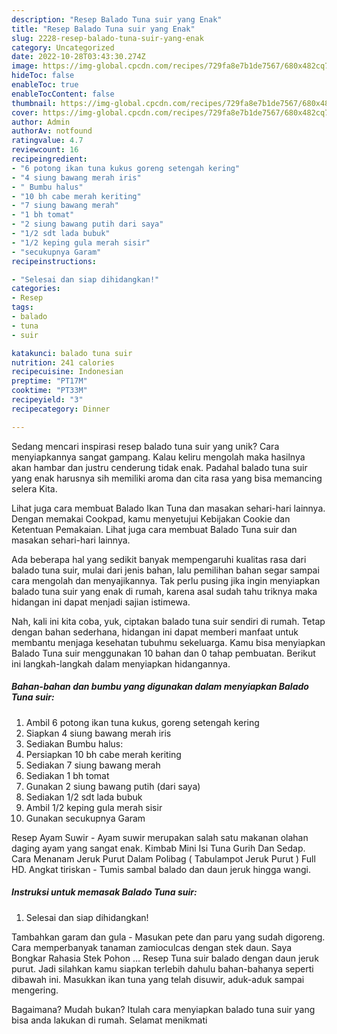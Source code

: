 ```yaml
---
description: "Resep Balado Tuna suir yang Enak"
title: "Resep Balado Tuna suir yang Enak"
slug: 2228-resep-balado-tuna-suir-yang-enak
category: Uncategorized
date: 2022-10-28T03:43:30.274Z
image: https://img-global.cpcdn.com/recipes/729fa8e7b1de7567/680x482cq70/balado-tuna-suir-foto-resep-utama.jpg
hideToc: false
enableToc: true
enableTocContent: false
thumbnail: https://img-global.cpcdn.com/recipes/729fa8e7b1de7567/680x482cq70/balado-tuna-suir-foto-resep-utama.jpg
cover: https://img-global.cpcdn.com/recipes/729fa8e7b1de7567/680x482cq70/balado-tuna-suir-foto-resep-utama.jpg
author: Admin
authorAv: notfound
ratingvalue: 4.7
reviewcount: 16
recipeingredient:
- "6 potong ikan tuna kukus goreng setengah kering"
- "4 siung bawang merah iris"
- " Bumbu halus"
- "10 bh cabe merah keriting"
- "7 siung bawang merah"
- "1 bh tomat"
- "2 siung bawang putih dari saya"
- "1/2 sdt lada bubuk"
- "1/2 keping gula merah sisir"
- "secukupnya Garam"
recipeinstructions:

- "Selesai dan siap dihidangkan!"
categories:
- Resep
tags:
- balado
- tuna
- suir

katakunci: balado tuna suir 
nutrition: 241 calories
recipecuisine: Indonesian
preptime: "PT17M"
cooktime: "PT33M"
recipeyield: "3"
recipecategory: Dinner

---
```





Sedang mencari inspirasi resep balado tuna suir yang unik? Cara menyiapkannya sangat gampang. Kalau keliru mengolah maka hasilnya akan hambar dan justru cenderung tidak enak. Padahal balado tuna suir yang enak harusnya sih memiliki aroma dan cita rasa yang bisa memancing selera Kita.





Lihat juga cara membuat Balado Ikan Tuna dan masakan sehari-hari lainnya. Dengan memakai Cookpad, kamu menyetujui Kebijakan Cookie dan Ketentuan Pemakaian. Lihat juga cara membuat Balado Tuna suir dan masakan sehari-hari lainnya.

Ada beberapa hal yang sedikit banyak mempengaruhi kualitas rasa dari balado tuna suir, mulai dari jenis bahan, lalu pemilihan bahan segar sampai cara mengolah dan menyajikannya. Tak perlu pusing jika ingin menyiapkan balado tuna suir yang enak di rumah, karena asal sudah tahu triknya maka hidangan ini dapat menjadi sajian istimewa.






Nah, kali ini kita coba, yuk, ciptakan balado tuna suir sendiri di rumah. Tetap dengan bahan sederhana, hidangan ini dapat memberi manfaat untuk membantu menjaga kesehatan tubuhmu sekeluarga. Kamu bisa menyiapkan Balado Tuna suir menggunakan 10 bahan dan 0 tahap pembuatan. Berikut ini langkah-langkah dalam menyiapkan hidangannya.

<!--inarticleads1-->

##### Bahan-bahan dan bumbu yang digunakan dalam menyiapkan Balado Tuna suir:

1. Ambil 6 potong ikan tuna kukus, goreng setengah kering
1. Siapkan 4 siung bawang merah iris
1. Sediakan  Bumbu halus:
1. Persiapkan 10 bh cabe merah keriting
1. Sediakan 7 siung bawang merah
1. Sediakan 1 bh tomat
1. Gunakan 2 siung bawang putih (dari saya)
1. Sediakan 1/2 sdt lada bubuk
1. Ambil 1/2 keping gula merah sisir
1. Gunakan secukupnya Garam


Resep Ayam Suwir - Ayam suwir merupakan salah satu makanan olahan daging ayam yang sangat enak. Kimbab Mini Isi Tuna Gurih Dan Sedap. Cara Menanam Jeruk Purut Dalam Polibag ( Tabulampot Jeruk Purut ) Full HD. Angkat tiriskan - Tumis sambal balado dan daun jeruk hingga wangi. 

<!--inarticleads2-->

##### Instruksi untuk memasak Balado Tuna suir:


1. Selesai dan siap dihidangkan!

Tambahkan garam dan gula - Masukan pete dan paru yang sudah digoreng. Cara memperbanyak tanaman zamioculcas dengan stek daun. Saya Bongkar Rahasia Stek Pohon … Resep Tuna suir balado dengan daun jeruk purut. Jadi silahkan kamu siapkan terlebih dahulu bahan-bahanya seperti dibawah ini. Masukkan ikan tuna yang telah disuwir, aduk-aduk sampai mengering. 

Bagaimana? Mudah bukan? Itulah cara menyiapkan balado tuna suir yang bisa anda lakukan di rumah. Selamat menikmati
